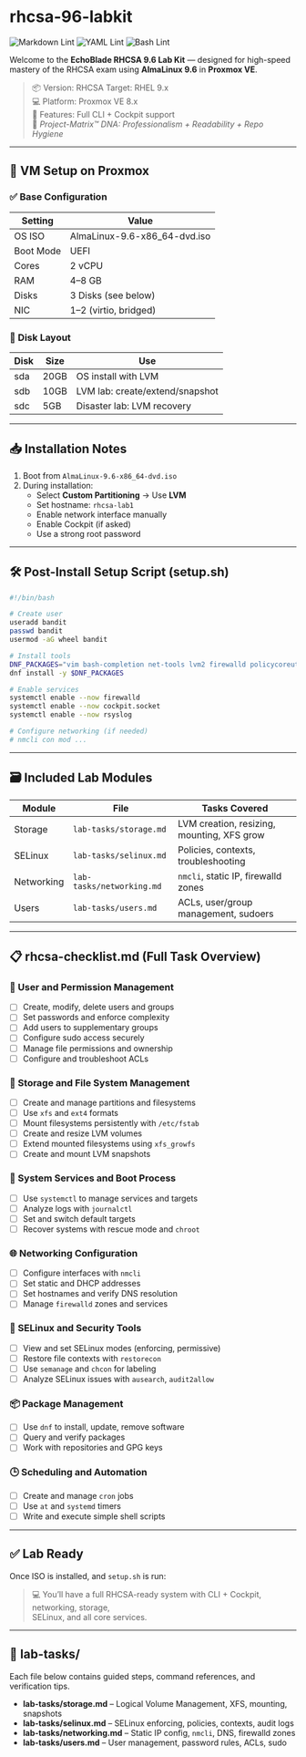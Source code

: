 # rhcsa-96-labkit

![Markdown Lint](https://github.com/autotim/rhcsa-96-labkit/actions/workflows/validate-md.yml/badge.svg)
![YAML Lint](https://github.com/autotim/rhcsa-96-labkit/actions/workflows/validate-yaml.yml/badge.svg)
![Bash Lint](https://github.com/autotim/rhcsa-96-labkit/actions/workflows/validate-bash.yml/badge.svg)

Welcome to the **EchoBlade RHCSA 9.6 Lab Kit** — designed for high-speed mastery of the RHCSA exam using
**AlmaLinux 9.6** in **Proxmox VE**.

> 📦 Version: RHCSA Target: RHEL 9.x  
> 💻 Platform: Proxmox VE 8.x  
> 🧰 Features: Full CLI + Cockpit support  
> 🧬 *Project-Matrix™ DNA: Professionalism + Readability + Repo Hygiene*

---

## 🔧 VM Setup on Proxmox

### ✅ Base Configuration

| Setting  | Value                        |
|----------|------------------------------|
| OS ISO   | AlmaLinux-9.6-x86_64-dvd.iso |
| Boot Mode | UEFI                         |
| Cores     | 2 vCPU                       |
| RAM       | 4–8 GB                       |
| Disks     | 3 Disks (see below)         |
| NIC       | 1–2 (virtio, bridged)       |

### 💽 Disk Layout

| Disk | Size | Use                             |
|------|------|----------------------------------|
| sda  | 20GB | OS install with LVM             |
| sdb  | 10GB | LVM lab: create/extend/snapshot |
| sdc  | 5GB  | Disaster lab: LVM recovery      |

---

## 📥 Installation Notes

1. Boot from `AlmaLinux-9.6-x86_64-dvd.iso`
2. During installation:
   - Select **Custom Partitioning** → Use **LVM**
   - Set hostname: `rhcsa-lab1`
   - Enable network interface manually
   - Enable Cockpit (if asked)
   - Use a strong root password

---

## 🛠️ Post-Install Setup Script (setup.sh)

```bash
#!/bin/bash

# Create user
useradd bandit
passwd bandit
usermod -aG wheel bandit

# Install tools
DNF_PACKAGES="vim bash-completion net-tools lvm2 firewalld policycoreutils setroubleshoot rsyslog cockpit"
dnf install -y $DNF_PACKAGES

# Enable services
systemctl enable --now firewalld
systemctl enable --now cockpit.socket
systemctl enable --now rsyslog

# Configure networking (if needed)
# nmcli con mod ...
```

---

## 🗃️ Included Lab Modules

| Module     | File                      | Tasks Covered                              |
|------------|---------------------------|--------------------------------------------|
| Storage    | `lab-tasks/storage.md`    | LVM creation, resizing, mounting, XFS grow |
| SELinux    | `lab-tasks/selinux.md`    | Policies, contexts, troubleshooting        |
| Networking | `lab-tasks/networking.md` | `nmcli`, static IP, firewalld zones        |
| Users      | `lab-tasks/users.md`      | ACLs, user/group management, sudoers       |

---

## 📋 rhcsa-checklist.md (Full Task Overview)

### 🔐 User and Permission Management

- [ ] Create, modify, delete users and groups
- [ ] Set passwords and enforce complexity
- [ ] Add users to supplementary groups
- [ ] Configure sudo access securely
- [ ] Manage file permissions and ownership
- [ ] Configure and troubleshoot ACLs

### 🧱 Storage and File System Management

- [ ] Create and manage partitions and filesystems
- [ ] Use `xfs` and `ext4` formats
- [ ] Mount filesystems persistently with `/etc/fstab`
- [ ] Create and resize LVM volumes
- [ ] Extend mounted filesystems using `xfs_growfs`
- [ ] Create and mount LVM snapshots

### 🔧 System Services and Boot Process

- [ ] Use `systemctl` to manage services and targets
- [ ] Analyze logs with `journalctl`
- [ ] Set and switch default targets
- [ ] Recover systems with rescue mode and `chroot`

### 🌐 Networking Configuration

- [ ] Configure interfaces with `nmcli`
- [ ] Set static and DHCP addresses
- [ ] Set hostnames and verify DNS resolution
- [ ] Manage `firewalld` zones and services

### 🔐 SELinux and Security Tools

- [ ] View and set SELinux modes (enforcing, permissive)
- [ ] Restore file contexts with `restorecon`
- [ ] Use `semanage` and `chcon` for labeling
- [ ] Analyze SELinux issues with `ausearch`, `audit2allow`

### 📦 Package Management

- [ ] Use `dnf` to install, update, remove software
- [ ] Query and verify packages
- [ ] Work with repositories and GPG keys

### 🕒 Scheduling and Automation

- [ ] Create and manage `cron` jobs
- [ ] Use `at` and `systemd` timers
- [ ] Write and execute simple shell scripts

---

## ✅ Lab Ready

Once ISO is installed, and `setup.sh` is run:

> 💻 You’ll have a full RHCSA-ready system with CLI + Cockpit, networking, storage,  
> SELinux, and all core services.

---

## 📂 lab-tasks/

Each file below contains guided steps, command references, and verification tips.

- **lab-tasks/storage.md** – Logical Volume Management, XFS, mounting, snapshots
- **lab-tasks/selinux.md** – SELinux enforcing, policies, contexts, audit logs
- **lab-tasks/networking.md** – Static IP config, `nmcli`, DNS, firewalld zones
- **lab-tasks/users.md** – User management, password rules, ACLs, sudo
